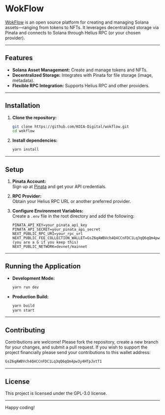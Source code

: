 # WokFlow

[WokFlow](https://wokflow.xyz) is an open source platform for creating and managing Solana assets—ranging from tokens to NFTs. It leverages decentralized storage via Pinata and connects to Solana through Helius RPC (or your chosen provider).

---

## Features

- **Solana Asset Management:** Create and manage tokens and NFTs.
- **Decentralized Storage:** Integrates with Pinata for file storage (image, metadata).
- **Flexible RPC Integration:** Supports Helius RPC and other providers.

---

## Installation

1. **Clone the repository:**

   ```bash
   git clone https://github.com/KOIA-Digital/wokflow.git
   cd wokflow
   ```

2. **Install dependencies:**

   ```bash
   yarn install
   ```

---

## Setup

1. **Pinata Account:**  
   Sign up at [Pinata](https://pinata.cloud) and get your API credentials.

2. **RPC Provider:**  
   Obtain your Helius RPC URL or another preferred provider.

3. **Configure Environment Variables:**  
   Create a `.env` file in the root directory and add the following:

   ```env
   PINATA_API_KEY=your_pinata_api_key
   PINATA_API_SECRET=your_pinata_api_secret
   NEXT_PUBLIC_RPC_URI=your_rpc_url
   NEXT_PUBLIC_FEE_COLLECTION_WALLET=GsZ6qAWBVch4Q4CCnFDC1Lq3qQ6qQm4pw3y4HTpJxtT1 (you are a G if you keep this)
   NEXT_PUBLIC_NETWORK=devnet/mainnet
   ```

---

## Running the Application

- **Development Mode:**

  ```bash
  yarn run dev
  ```

- **Production Build:**

  ```bash
  yarn build
  yarn start
  ```

---

## Contributing

Contributions are welcome! Please fork the repository, create a new branch for your changes, and submit a pull request.
If you wish to support the project financially please send your contributions to this wallet address:
```bash
GsZ6qAWBVch4Q4CCnFDC1Lq3qQ6qQm4pw3y4HTpJxtT1
```

---

## License

This project is licensed under the GPL-3.0 license.

---

Happy coding!
